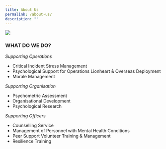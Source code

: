 ```yaml
---
title: About Us
permalink: /about-us/
description: ""
---
```

![](/images/AboutEBSC2.png)

### **WHAT DO WE DO?**

*Supporting Operations*
* Critical Incident Stress Management
* Psychological Support for Operations Lionheart & Overseas Deployment
* Morale Management

*Supporting Organisation*
* Psychometric Assessment
* Organisational Development
* Psychological Research 

*Supporting Officers*
* Counselling Service
* Management of Personnel with Mental Health Conditions
* Peer Support Volunteer Training & Management
* Resilience Training